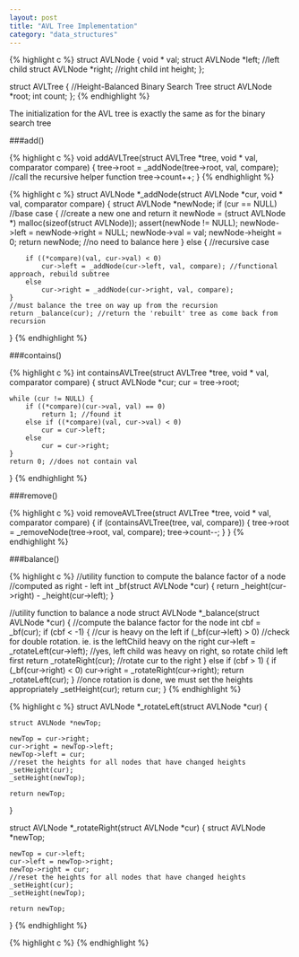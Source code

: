 ```yaml
---
layout: post
title: "AVL Tree Implementation"
category: "data_structures"
---
```


{% highlight c %}
struct AVLNode {
	void * val;
	struct AVLNode *left; //left child
	struct AVLNode *right; //right child
	int height;
};

struct AVLTree { //Height-Balanced Binary Search Tree
	struct AVLNode *root;
	int count;
};
{% endhighlight %}

The initialization for the AVL tree is exactly the same as for the binary search tree

###add()

{% highlight c %}
void addAVLTree(struct AVLTree *tree, void * val, comparator compare) {
	tree->root = _addNode(tree->root, val, compare); //call the recursive helper function
	tree->count++;
}
{% endhighlight %}

{% highlight c %}
struct AVLNode *_addNode(struct AVLNode *cur, void * val, comparator compare) {
	struct AVLNode *newNode;
	if (cur == NULL) //base case
			{
		//create a new one and return it
		newNode = (struct AVLNode *) malloc(sizeof(struct AVLNode));
		assert(newNode != NULL);
		newNode->left = newNode->right = NULL;
		newNode->val = val;
		newNode->height = 0;
		return newNode;  //no need to balance here
	} else { //recursive case

		if ((*compare)(val, cur->val) < 0)
			cur->left = _addNode(cur->left, val, compare); //functional approach, rebuild subtree
		else
			cur->right = _addNode(cur->right, val, compare);
	}
	//must balance the tree on way up from the recursion
	return _balance(cur); //return the 'rebuilt' tree as come back from recursion
}
{% endhighlight %}

###contains()

{% highlight c %}
int containsAVLTree(struct AVLTree *tree, void * val, comparator compare) {
	struct AVLNode *cur;
	cur = tree->root;

	while (cur != NULL) {
		if ((*compare)(cur->val, val) == 0)
			return 1; //found it
		else if ((*compare)(val, cur->val) < 0)
			cur = cur->left;
		else
			cur = cur->right;
	}
	return 0; //does not contain val
}
{% endhighlight %}

###remove()

{% highlight c %}
void removeAVLTree(struct AVLTree *tree, void * val, comparator compare) {
	if (containsAVLTree(tree, val, compare)) {
		tree->root = _removeNode(tree->root, val, compare);
		tree->count--;
	}
}
{% endhighlight %}

###balance()

{% highlight c %}
//utility function to compute the balance factor of a node
//computed as right - left
int _bf(struct AVLNode *cur) {
	return _height(cur->right) - _height(cur->left);
}

//utility function to balance a node
struct AVLNode *_balance(struct AVLNode *cur) {
	//compute the balance factor for the node
	int cbf = _bf(cur);
	if (cbf < -1) { //cur is heavy on the left
		if (_bf(cur->left) > 0) //check for double rotation. ie. is the leftChild heavy on the right
			cur->left = _rotateLeft(cur->left); //yes, left child was heavy on right, so rotate child left first
		return _rotateRight(cur); //rotate cur to the right
	} else if (cbf > 1) {
		if (_bf(cur->right) < 0)
			cur->right = _rotateRight(cur->right);
		return _rotateLeft(cur);
	}
	//once rotation is done, we must set the heights appropriately
	_setHeight(cur);
	return cur;
}
{% endhighlight %}

{% highlight c %}
struct AVLNode *_rotateLeft(struct AVLNode *cur) {

	struct AVLNode *newTop;

	newTop = cur->right;
	cur->right = newTop->left;
	newTop->left = cur;
	//reset the heights for all nodes that have changed heights
	_setHeight(cur);
	_setHeight(newTop);

	return newTop;
}

struct AVLNode *_rotateRight(struct AVLNode *cur) {
	struct AVLNode *newTop;

	newTop = cur->left;
	cur->left = newTop->right;
	newTop->right = cur;
	//reset the heights for all nodes that have changed heights
	_setHeight(cur);
	_setHeight(newTop);

	return newTop;
}
{% endhighlight %}

{% highlight c %}
{% endhighlight %}
